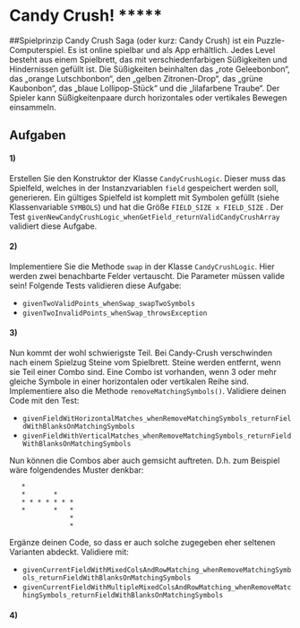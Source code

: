 # Candy Crush! *****

##Spielprinzip 
Candy Crush Saga (oder kurz: Candy Crush) ist ein Puzzle-Computerspiel. Es ist online spielbar und als App erhältlich. Jedes Level besteht aus einem Spielbrett, das mit verschiedenfarbigen Süßigkeiten und Hindernissen gefüllt ist. Die Süßigkeiten beinhalten das „rote Geleebonbon“, das „orange Lutschbonbon“, den „gelben Zitronen-Drop“, das „grüne Kaubonbon“, das „blaue Lollipop-Stück“ und die „lilafarbene Traube“. Der Spieler kann Süßigkeitenpaare durch horizontales oder vertikales Bewegen einsammeln. 

## Aufgaben

#### 1)
Erstellen Sie den Konstruktor der Klasse `CandyCrushLogic`. 
Dieser muss das Spielfeld, welches in der Instanzvariablen 
`field` gespeichert werden soll, generieren. Ein gültiges Spielfeld ist 
komplett mit Symbolen gefüllt (siehe Klassenvariable `SYMBOLS`) und hat die Größe `FIELD_SIZE x FIELD_SIZE` .
 Der Test `givenNewCandyCrushLogic_whenGetField_returnValidCandyCrushArray`
 validiert diese Aufgabe.
 
 #### 2)
 Implementiere Sie die Methode `swap` in der Klasse `CandyCrushLogic`. Hier werden zwei benachbarte Felder vertauscht. Die Parameter müssen valide sein! 
 Folgende Tests validieren diese Aufgabe:
 - `givenTwoValidPoints_whenSwap_swapTwoSymbols`
 - `givenTwoInvalidPoints_whenSwap_throwsException`

#### 3) 
Nun kommt der wohl schwierigste Teil. Bei Candy-Crush verschwinden nach einem Spielzug Steine vom Spielbrett. Steine werden entfernt, wenn sie Teil einer Combo sind. Eine Combo ist vorhanden, wenn 3 oder mehr gleiche Symbole in einer horizontalen oder vertikalen Reihe sind. Implementiere also die Methode `removeMatchingSymbols()`. Validiere deinen Code mit den Test:
- `givenFieldWitHorizontalMatches_whenRemoveMatchingSymbols_returnFieldWithBlanksOnMatchingSymbols`
- `givenFieldWithVerticalMatches_whenRemoveMatchingSymbols_returnFieldWithBlanksOnMatchingSymbols`


Nun können die Combos aber auch gemsicht auftreten. D.h. zum Beispiel wäre folgendendes Muster denkbar:
```   
   *
   *       *
   * * * * * * *
   *       *   *
               *
               *
   ```
Ergänze deinen Code, so dass er auch solche zugegeben eher seltenen Varianten abdeckt. Validiere mit:
- `givenCurrentFieldWithMixedColsAndRowMatching_whenRemoveMatchingSymbols_returnFieldWithBlanksOnMatchingSymbols`
- `givenCurrentFieldWithMultipleMixedColsAndRowMatching_whenRemoveMatchingSymbols_returnFieldWithBlanksOnMatchingSymbols`

#### 4)
